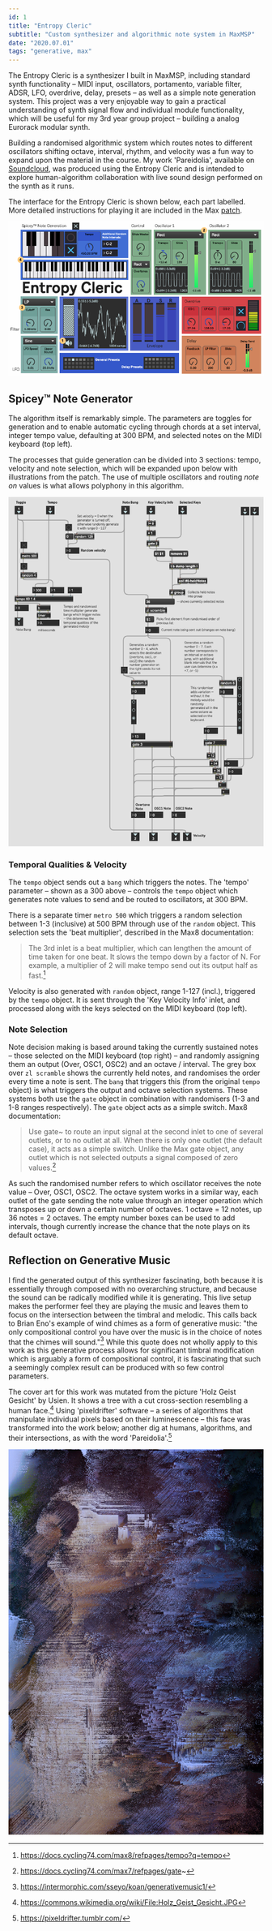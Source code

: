 ```yaml
---
id: 1
title: "Entropy Cleric"
subtitle: "Custom synthesizer and algorithmic note system in MaxMSP"
date: "2020.07.01"
tags: "generative, max"
---
```

The Entropy Cleric is a synthesizer I built in MaxMSP, including standard synth functionality – MIDI input, oscillators, portamento, variable filter, ADSR, LFO, overdrive, delay, presets – as well as a simple note generation system. This project was a very enjoyable way to gain a practical understanding of synth signal flow and individual module functionality, which will be useful for my 3rd year group project – building a analog Eurorack modular synth.

Building a randomised algorithmic system which routes notes to different oscillators shifting octave, interval, rhythm, and velocity was a fun way to expand upon the material in the course. My work 'Pareidolia', available on [Soundcloud](https://soundcloud.com/0x0c/pareidolia), was produced using the Entropy Cleric and is intended to explore human-algorithm collaboration with live sound design performed on the synth as it runs.

The interface for the Entropy Cleric is shown below, each part labelled. More detailed instructions for playing it are included in the Max [patch](https://github.com/haelyons/MaxMSP-Experiments).

![Entropy Cleric](https://raw.githubusercontent.com/haelyons/Website-Content/master/entropy%20cleric/main%20page.png)


## Spicey™ Note Generator
The algorithm itself is remarkably simple. The parameters are toggles for generation and to enable automatic cycling through chords at a set interval, integer tempo value, defaulting at 300 BPM, and selected notes on the MIDI keyboard (top left).

The processes that guide generation can be divided into 3 sections: tempo, velocity and note selection, which will be expanded upon below with illustrations from the patch. The use of multiple oscillators and routing _note on_ values is what allows polyphony in this algorithm.

![Spicey™](https://raw.githubusercontent.com/haelyons/Website-Content/master/entropy%20cleric/spicey%20generation.png)


### Temporal Qualities & Velocity
The `tempo` object sends out a `bang` which triggers the notes. The 'tempo' parameter – shown as a 300 above – controls the `tempo` object which generates note values to send and be routed to oscillators, at 300 BPM.

There is a separate timer `metro 500` which triggers a random selection between 1-3 (inclusive) at 500 BPM through use of the `random` object. This selection sets the 'beat multiplier', described in the Max8 documentation:

> The 3rd inlet is a beat multiplier, which can lengthen the amount of time taken for one beat. It slows the tempo down by a factor of N. For example, a multiplier of 2 will make tempo send out its output half as fast.[^1]

Velocity is also generated with `random` object, range 1-127 (incl.), triggered by the `tempo` object. It is sent through the 'Key Velocity Info' inlet, and processed along with the keys selected on the MIDI keyboard (top left).

### Note Selection
Note decision making is based around taking the currently sustained notes – those selected on the MIDI keyboard (top right) – and randomly assigning them an output (Over, OSC1, OSC2) and an octave / interval. The grey box over `zl scramble` shows the currently held notes, and randomises the order every time a note is sent. The `bang` that triggers this (from the original `tempo` object) is what triggers the output and octave selection systems. These  systems both use the `gate` object in combination with randomisers (1-3 and 1-8 ranges respectively). The `gate` object acts as a simple switch. Max8 documentation:

> Use gate~ to route an input signal at the second inlet to one of several outlets, or to no outlet at all. When there is only one outlet (the default case), it acts as a simple switch. Unlike the Max gate object, any outlet which is not selected outputs a signal composed of zero values.[^2]

As such the randomised number refers to which oscillator receives the note value – Over, OSC1, OSC2. The octave system works in a similar way, each outlet of the gate sending the note value through an integer operation which transposes up or down a certain number of octaves. 1 octave = 12 notes, up 36 notes = 2 octaves. The empty number boxes can be used to add intervals, though currently increase the chance that the note plays on its default octave.

## Reflection on Generative Music
I find the generated output of this synthesizer fascinating, both because it is essentially through composed with no overarching structure, and because the sound can be radically modified while it is generating. This live setup makes the performer feel they are playing the music and leaves them to focus on the intersection between the timbral and melodic. This calls back to Brian Eno's example of wind chimes as a form of generative music: "the only compositional control you have over the music is in the choice of notes that the chimes will sound."[^3] While this quote does not wholly apply to this work as this generative process allows for significant timbral modification which is arguably a form of compositional control, it is fascinating that such a seemingly complex result can be produced with so few control parameters.

The cover art for this work was mutated from the picture 'Holz Geist Gesicht' by Usien. It shows a tree with a cut cross-section resembling a human face.[^4] Using 'pixeldrifter' software – a series of algorithms that manipulate individual pixels based on their luminescence – this face was transformed into the work below; another dig at humans, algorithms, and their intersections, as with the word 'Pareidolia'.[^5]

![Spicey™](https://raw.githubusercontent.com/haelyons/Website-Content/master/entropy%20cleric/pareidolia.jpg)

[^1]: https://docs.cycling74.com/max8/refpages/tempo?q=tempo
[^2]: https://docs.cycling74.com/max7/refpages/gate~
[^3]: https://intermorphic.com/sseyo/koan/generativemusic1/
[^4]: https://commons.wikimedia.org/wiki/File:Holz_Geist_Gesicht.JPG
[^5]: https://pixeldrifter.tumblr.com/
